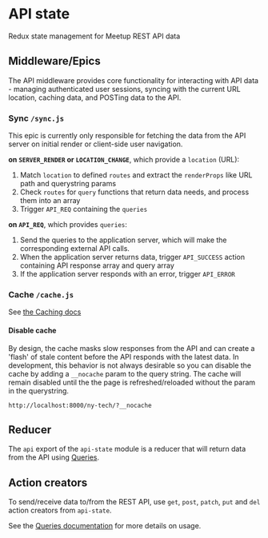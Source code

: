 # API state

Redux state management for Meetup REST API data

## Middleware/Epics

The API middleware provides core functionality for interacting with
API data - managing authenticated user sessions, syncing with the current
URL location, caching data, and POSTing data to the API.

### Sync `/sync.js`

This epic is currently only responsible for fetching the data from the API
server on initial render or client-side
user navigation.

**on `SERVER_RENDER` or `LOCATION_CHANGE`**, which provide a `location` (URL):

1. Match `location` to defined `routes` and extract the `renderProps` like URL
   path and querystring params
2. Check `routes` for `query` functions that return data needs, and process
   them into an array
3. Trigger `API_REQ` containing the `queries`

**on `API_REQ`**, which provides `queries`:
1. Send the queries to the application server, which will make the
	 corresponding external API calls.
2. When the application server returns data, trigger `API_SUCCESS` action
   containing API response array and query array
3. If the application server responds with an error, trigger `API_ERROR`

### Cache `/cache.js`

See [the Caching docs](https://meetup.atlassian.net/wiki/spaces/WEG/pages/243499188/Caching)

#### Disable cache

By design, the cache masks slow responses from the API and can create a 'flash'
of stale content before the API responds with the latest data. In development,
this behavior is not always desirable so you can disable the cache by adding
a `__nocache` param to the query string. The cache will remain disabled until the
the page is refreshed/reloaded without the param in the querystring.

```
http://localhost:8000/ny-tech/?__nocache
```

## Reducer

The `api` export of the `api-state` module is a reducer that will return data
from the API using [Queries](Queries.md).

## Action creators

To send/receive data to/from the REST API, use `get`, `post`,
`patch`, `put` and `del` action creators from `api-state`.

See the [Queries documentation](Queries.md) for more details on usage.
